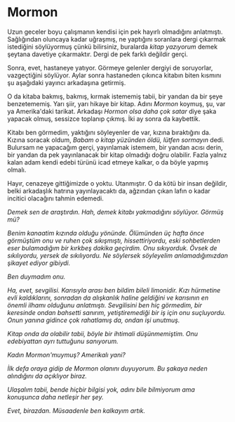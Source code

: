 # Mormon

 
Uzun geceler boyu çalışmanın kendisi için pek hayırlı olmadığını
anlatmıştı. Sağlığından oluncaya kadar uğraşmış, ne yaptığını soranlara
dergi çıkarmak istediğini söylüyormuş çünkü bilirsiniz, buralarda
*kitap yazıyorum* demek şeytana davetiye çıkarmaktır. Dergi de pek
farklı değildir gerçi.

Sonra, evet, hastaneye yatıyor. Görmeye gelenler dergiyi de soruyorlar,
vazgeçtiğini söylüyor. Aylar sonra hastaneden çıkınca kitabın biten
kısmını şu aşağıdaki yayıncı arkadaşına getirmiş.

O da kitaba bakmış, bakmış, kırmak istememiş tabii, bir yandan da bir
şeye benzetememiş. Yarı şiir, yarı hikaye bir kitap. Adını *Mormon*
koymuş, şu, var ya Amerika'daki tarikat. Arkadaşı *Hormon olsa daha çok
satar* diye şaka yapacak olmuş, sessizce toplanıp çıkmış. İki ay sonra
da kaybettik.

Kitabı ben görmedim, yaktığını söyleyenler de var, kızına bıraktığını da.
Kızına soracak oldum, *Babam o kitap yüzünden öldü, lütfen sormayın*
dedi. Bulursam ne yapacağım gerçi, yayınlamak istemem, bir yandan acısı
derin, bir yandan da pek yayınlanacak bir kitap olmadığı doğru
olabilir. Fazla yalnız kalan adam kendi edebi türünü icad etmeye kalkar,
o da böyle yapmış olmalı.

Hayır, cenazeye gittiğimizde o yoktu. Utanmıştır. O da kötü bir insan
değildir, belki arkadaşlık hatrına yayınlayacaktı da, ağzından çıkan
lafın o kadar incitici olacağını tahmin edemedi.

*Demek sen de araştırdın. Hah, demek kitabı yakmadığını söylüyor. Görmüş
mü?*

*Benim kanaatim kızında olduğu yönünde. Ölümünden üç hafta önce görmüştüm onu
ve ruhen çok sıkışmıştı, hissettiriyordu, eski sohbetlerden eser
bulamadığım bir kırkbeş dakika geçirdim. Onu sıkıyorduk. Övsek de
sıkılıyordu, yersek de sıkılıyordu. Ne söylersek söyleyelim
anlamadığımızdan şikayet ediyor gibiydi.*

*Ben duymadım onu.*

*Ha, evet, sevgilisi. Karısıyla arası ben bildim bileli limonidir. Kızı
hürmetine evli kaldıklarını, sonradan da alışkanlık haline geldiğini ve
karısının en önemli ilhamı olduğunu anlatmıştı. Sevgilisini ben hiç
görmedim, bir keresinde ondan bahsetti sanırım, yetiştiremediği bir iş
için onu suçluyordu. Onun yanına gidince çok rahatlamış da, ondan işi
unutmuş.*

*Kitap onda da olabilir tabii, böyle bir ihtimali düşünmemiştim. Onu
edebiyattan ayrı tuttuğunu sanıyorum.*

*Kadın Mormon'muymuş? Amerikalı yani?*

*İlk defa oraya gidip de Mormon olanını duyuyorum. Bu şakaya neden
alındığını da açıklıyor biraz.*

*Ulaşalım tabii, bende hiçbir bilgisi yok, adını bile bilmiyorum ama
konuşunca daha netleşir her şey.*

*Evet, birazdan. Müsaadenle ben kalkayım artık.*
